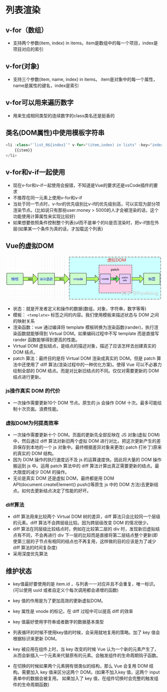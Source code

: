 <!--
 * @Author: x09898 coder_xujie@163.com
 * @Date: 2022-05-09 20:54:40
 * @LastEditors: x09898 coder_xujie@163.com
 * @FilePath: \HTML-CSS-Javascript-\Vue框架\Vue的教程\列表渲染.md
 * @Description: 
-->
# 列表渲染

## v-for（数组）

* 支持两个参数(item, index) in items。item是数组中的每一个项目，index是项目对应的索引

## v-for(对象)

* 支持三个参数(item, name, index) in items。 item是对象中的每一个属性，name是属性的键名，index是索引

## v-for可以用来遍历数字

* 用来生成相同类型的连续数字的class类名还是挺香的

## 类名(DOM属性)中使用模板字符串

```js
<li :class="`list_0${index}`" v-for="(item,index) in lists" :key="index">
    {{item}}
</li>
```

## v-for和v-if一起使用

* 现在v-for和v-if一起使用会报错，不知道是Vue的要求还是vsCode插件的要求
* 不推荐在同一元素上使用v-for和v-if
* 当处于同一节点时，v-for的优先级别比v-if的优先级别高，可以实现为部分项渲染节点。(比如说只有那些user.money > 5000的人才会被渲染的话，这个功能使用计算属性来实现比较好)
* 如果想要依照条件控制整个列表(ul而不是单个的li)是否渲染时，把v-if放在外层(如果某一个条件为真的话，才加载这个列表)

## Vue的虚拟DOM

![vue的虚拟DOM](./../img/virDOM.jpg "Vue的虚拟DOM图")

* 状态：就是开发者定义和操作的数据(数组，对象，字符串，数字等等)
* 模板： `<template>` 标签之间的内容。我们使用模板来描述状态与 DOM 之间的映射关系
* 渲染函数：vue 通过编译将 template 模板转换为渲染函数(rander)，执行渲染函数就能够得到 Virtual DOM。如果编码过程中不写 template 而是直接写 rander 函数能够得到更高的性能。
* Virtual DOM 虚拟结点，是结点的描述对象，描述了应该怎样去创建真实的 DOM 结点。
* patch 算法：最终目的是将 Virtual DOM 渲染成真实的 DOM。但是 patch 算法中还使用了 diff 算法(渲染过程中的一种优化方案)。使得 Vue 可以不必暴力绘制全部的 DOM 结点。而是对比新旧结点的不同。仅仅对需要更新的 DOM  结点进行更新。

### js操作真实 DOM 的代价

* 一次操作需要更新10个 DOM 节点。原生的 js 会操作 DOM 十次。最多可能绘制十次页面。浪费性能。

### 虚拟DOM为何提高效率

* 一次操作需要更新十个 DOM。页面的更新先全部反映在 JS 对象(虚拟 DOM)中，然后通过 diff 算法对新旧两个虚拟 DOM 进行对比，把这次更新产生的差异保存到本地的一个 js 对象中。最终根据差异对象来更改( patch 打补丁)原来的真实的 DOM 结构。
* 因为 DOM 操作的执行速度远不及 js 的运算速度快。因此将大量的 DOM 操作搬运到 js 中。运用 patch 算法中的 diff 算法计算出真正需要更新的结点。最大限度的减少 DOM 的操作。
* 无论是真实 DOM 还是虚拟 DOM，最终都是用 DOM API(document.createElement() push()等原生 js 中的 DOM 方法)去更新结点。如何去更新结点决定了性能的好坏。

### diff算法

* diff 算法用来比较两个 Virtual DOM 树的差异，diff 算法只会比较同一个层级的元素。diff 算法不会跨层级比较。因为跨层级改变 DOM 的情况很少。
* diff 算法在同层级比较结点时，例如在比较第二层的 div 时，发现新旧虚拟结点有不同，不会再进行 div 下一层的比较而是直接将第二层结点整个更新(即使第三层的子节点有相同的结点也不再复用，这样做的目的应该是为了减少 diff 算法的时间复杂度)
* 采用深度优先算法

## 维护状态

* key值最好要使用的是 item.id ，与列表一一对应并且不会重复，唯一标识。(可以使用 uuid 或者自定义个每次调用都会递增的函数)

* key 值的作用是为了更加高效的更新虚拟DOM。
* key 属性是 vnode 的标记，在 diff 过程中可以提高 diff 的效率
* key 值最好使用字符串或者数字的数据基本类型
* 列表循环的时候不使用key值的时候，会采用就地复用的策略。加了 key 值会根据标识来更新 DOM。

* key 被应用在组件上时，当 key 改变的时候 Vue 认为一个新的元素产生了，从而会新插入一个元素来代替原有的元素。会触发组件的生命周期钩子函数。
* 在切换的时候如果两个元素拥有很类似的结构，那么 Vue 会复用 DOM 结构。需要加入 key 值来区分这两个 DOM。(如果不加入key 值，这两个 input 表单中的数据会被复用。 如果加入了 key 值，在组件切换时会完整的触发组件的生命周期函数)
